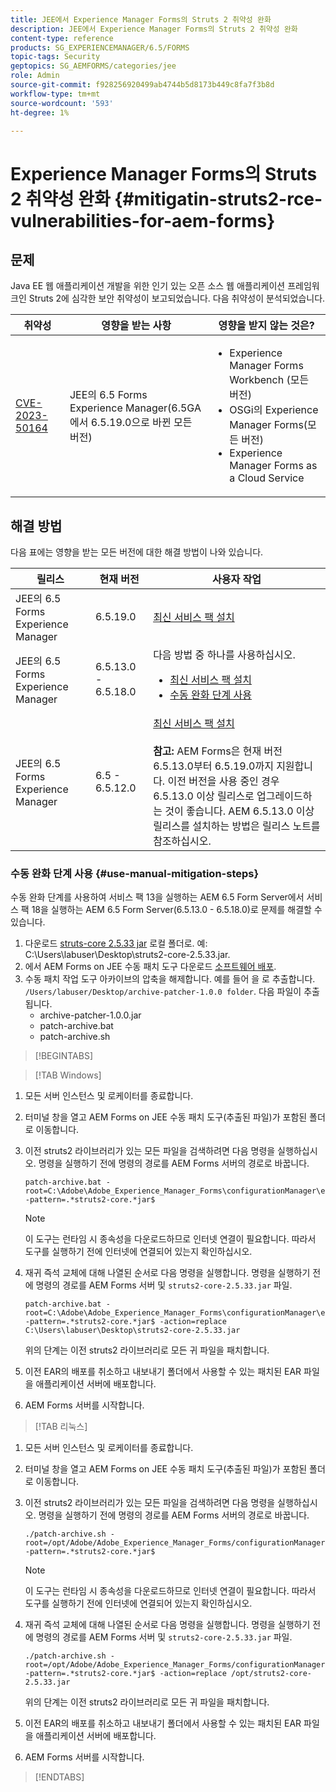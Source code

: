 ```yaml
---
title: JEE에서 Experience Manager Forms의 Struts 2 취약성 완화
description: JEE에서 Experience Manager Forms의 Struts 2 취약성 완화
content-type: reference
products: SG_EXPERIENCEMANAGER/6.5/FORMS
topic-tags: Security
geptopics: SG_AEMFORMS/categories/jee
role: Admin
source-git-commit: f928256920499ab4744b5d8173b449c8fa7f3b8d
workflow-type: tm+mt
source-wordcount: '593'
ht-degree: 1%

---
```



# Experience Manager Forms의 Struts 2 취약성 완화 {#mitigatin-struts2-rce-vulnerabilities-for-aem-forms}

## 문제

Java EE 웹 애플리케이션 개발을 위한 인기 있는 오픈 소스 웹 애플리케이션 프레임워크인 Struts 2에 심각한 보안 취약성이 보고되었습니다. 다음 취약성이 분석되었습니다.

| 취약성 | 영향을 받는 사항 | 영향을 받지 않는 것은? |
|---|---|---|
| [CVE-2023-50164](https://cve.mitre.org/cgi-bin/cvename.cgi?name=2023-50164) | JEE의 6.5 Forms Experience Manager(6.5GA에서 6.5.19.0으로 바뀐 모든 버전) | <ul><li> Experience Manager Forms Workbench (모든 버전)</li> <li> OSGi의 Experience Manager Forms(모든 버전) </li> <li> Experience Manager Forms as a Cloud Service </li> <ul> |

## 해결 방법

다음 표에는 영향을 받는 모든 버전에 대한 해결 방법이 나와 있습니다.

| 릴리스 | 현재 버전 | 사용자 작업 |
|---|---|---|
| JEE의 6.5 Forms Experience Manager | 6.5.19.0 | [최신 서비스 팩 설치](https://experienceleague.adobe.com/docs/experience-manager-65/release-notes/aem-forms-current-service-pack-installation-instructions.html?lang=en) |
| JEE의 6.5 Forms Experience Manager | 6.5.13.0 - 6.5.18.0 | 다음 방법 중 하나를 사용하십시오. <ul><li>  <a href="https://experienceleague.adobe.com/docs/experience-manager-65/release-notes/aem-forms-current-service-pack-installation-instructions.html?lang=en"> 최신 서비스 팩 설치 </a> </li> <li> <a href ="#use-manual-mitigation-steps"> 수동 완화 단계 사용 </a> |
| JEE의 6.5 Forms Experience Manager | 6.5 - 6.5.12.0 | [최신 서비스 팩 설치](https://experienceleague.adobe.com/docs/experience-manager-65/release-notes/aem-forms-current-service-pack-installation-instructions.html?lang=en)  </br> </br> **참고:** AEM Forms은 현재 버전 6.5.13.0부터 6.5.19.0까지 지원합니다. 이전 버전을 사용 중인 경우 6.5.13.0 이상 릴리스로 업그레이드하는 것이 좋습니다. AEM 6.5.13.0 이상 릴리스를 설치하는 방법은 릴리스 노트를 참조하십시오. |

### 수동 완화 단계 사용 {#use-manual-mitigation-steps}

수동 완화 단계를 사용하여 서비스 팩 13을 실행하는 AEM 6.5 Form Server에서 서비스 팩 18을 실행하는 AEM 6.5 Form Server(6.5.13.0 - 6.5.18.0)로 문제를 해결할 수 있습니다.

1. 다운로드 [struts-core 2.5.33 jar](https://repo1.maven.org/maven2/org/apache/struts/struts2-core/2.5.33/struts2-core-2.5.33.jar) 로컬 폴더로. 예: C:\Users\labuser\Desktop\struts2-core-2.5.33.jar.
1. 에서 AEM Forms on JEE 수동 패치 도구 다운로드 [소프트웨어 배포](https://experience.adobe.com/#/downloads/content/software-distribution/en/aem.html?package=/content/software-distribution/en/details.html/content/dam/aem/public/adobe/packages/cq650/servicepack/fd/patch_utility/archive-patcher-1.0.0.zip).
1. 수동 패치 작업 도구 아카이브의 압축을 해제합니다. 예를 들어 을 로 추출합니다. `/Users/labuser/Desktop/archive-patcher-1.0.0 folder`. 다음 파일이 추출됩니다.
   * archive-patcher-1.0.0.jar
   * patch-archive.bat
   * patch-archive.sh

>[!BEGINTABS]

>[!TAB Windows]

1. 모든 서버 인스턴스 및 로케이터를 종료합니다.

1. 터미널 창을 열고 AEM Forms on JEE 수동 패치 도구(추출된 파일)가 포함된 폴더로 이동합니다.

1. 이전 struts2 라이브러리가 있는 모든 파일을 검색하려면 다음 명령을 실행하십시오. 명령을 실행하기 전에 명령의 경로를 AEM Forms 서버의 경로로 바꿉니다.


   ```
   patch-archive.bat -root=C:\Adobe\Adobe_Experience_Manager_Forms\configurationManager\export -pattern=.*struts2-core.*jar$
   ```

   >[!NOTE]
   >
   >
   >이 도구는 런타임 시 종속성을 다운로드하므로 인터넷 연결이 필요합니다. 따라서 도구를 실행하기 전에 인터넷에 연결되어 있는지 확인하십시오.

1. 재귀 즉석 교체에 대해 나열된 순서로 다음 명령을 실행합니다. 명령을 실행하기 전에 명령의 경로를 AEM Forms 서버 및 `struts2-core-2.5.33.jar` 파일.



   ```
   patch-archive.bat -root=C:\Adobe\Adobe_Experience_Manager_Forms\configurationManager\export -pattern=.*struts2-core.*jar$ -action=replace C:\Users\labuser\Desktop\struts2-core-2.5.33.jar
   ```

   위의 단계는 이전 struts2 라이브러리로 모든 귀 파일을 패치합니다.

1. 이전 EAR의 배포를 취소하고 내보내기 폴더에서 사용할 수 있는 패치된 EAR 파일을 애플리케이션 서버에 배포합니다.

1. AEM Forms 서버를 시작합니다.

>[!TAB 리눅스]

1. 모든 서버 인스턴스 및 로케이터를 종료합니다.

1. 터미널 창을 열고 AEM Forms on JEE 수동 패치 도구(추출된 파일)가 포함된 폴더로 이동합니다.

1. 이전 struts2 라이브러리가 있는 모든 파일을 검색하려면 다음 명령을 실행하십시오. 명령을 실행하기 전에 명령의 경로를 AEM Forms 서버의 경로로 바꿉니다.


   ```
   ./patch-archive.sh -root=/opt/Adobe/Adobe_Experience_Manager_Forms/configurationManager/export/ -pattern=.*struts2-core.*jar$
   ```

   >[!NOTE]
   >
   >
   >이 도구는 런타임 시 종속성을 다운로드하므로 인터넷 연결이 필요합니다. 따라서 도구를 실행하기 전에 인터넷에 연결되어 있는지 확인하십시오.

1. 재귀 즉석 교체에 대해 나열된 순서로 다음 명령을 실행합니다. 명령을 실행하기 전에 명령의 경로를 AEM Forms 서버 및 `struts2-core-2.5.33.jar` 파일.



   ```
   ./patch-archive.sh -root=/opt/Adobe/Adobe_Experience_Manager_Forms/configurationManager/export/ -pattern=.*struts2-core.*jar$ -action=replace /opt/struts2-core-2.5.33.jar
   ```

   위의 단계는 이전 struts2 라이브러리로 모든 귀 파일을 패치합니다.

1. 이전 EAR의 배포를 취소하고 내보내기 폴더에서 사용할 수 있는 패치된 EAR 파일을 애플리케이션 서버에 배포합니다.

1. AEM Forms 서버를 시작합니다.

>[!ENDTABS]




<!-- 
### Manual patching tool 


>[!BEGINTABS]

>[!TAB Windows]

    ```
    
    patch-archive.bat [-root=dir-or-file] [-pattern=regex] [-action=list(default)|delete|replace <replacement-file>]

    ```

* **dir-or-file**: Specifies path of directory containing multiple archives to patch. The default path for AEM Forms on JEE is <>. 
* **regex**: Specifies regular expression identifying a file or an archive entry to patch. It is tested against each file's or archive entry's absolute path. For example, the pattern `.*struts2-core-2.5.30.jar$` search for all the lines that end with the exact string `struts2-core-2.5.30.jar`.
* **list**: Lists the matched files or archive entries. It recursively searches for and reports all instances of the supplied pattern matched in any entry present in any archive file (zip/jar/war/ear) inside the supplied root directory. No changes are made to any file. It is the default action of the tool, when no action is specified.
* **delete**: Deletes the matched files or archive entries. If the matched entity is an archive, deletion happens before traversing it. This prevents any potentially matching entries inside it from being reported.  
* **replace**: Substitutes the matched files or archive entries with the supplied replacement. If the matched entity is an archive, replacement happens before traversing it. This prevents any potentially matching entries inside it from being reported.

>[!TAB macOS]

    ```
    
    patch-archive.sh [-root=dir-or-file] [-pattern=regex] [-action=list(default)|delete|replace <replacement-file>]

    ```

* **dir-or-file**: Specifies path of directory containing multiple archives to patch. The default path for AEM Forms on JEE is <>. 
* **regex**: Specifies regular expression identifying a file or an archive entry to patch. It is tested against each file's or archive entry's absolute path. For example, the pattern `.*struts2-core-2.5.30.jar$` search for all the lines that end with the exact string `struts2-core-2.5.30.jar`.
* **list**: Lists the matched files or archive entries. It recursively searches for and reports all instances of the supplied pattern matched in any entry present in any archive file (zip/jar/war/ear) inside the supplied root directory. No changes are made to any file. It is the default action of the tool, when no action is specified.
* **delete**: Deletes the matched files or archive entries. If the matched entity is an archive, deletion happens before traversing it. This prevents any potentially matching entries inside it from being reported.  
* **replace**: Substitutes the matched files or archive entries with the supplied replacement. If the matched entity is an archive, replacement happens before traversing it. This prevents any potentially matching entries inside it from being reported.  

>[!TAB Linux]

    ```
    
    patch-archive.sh [-root=dir-or-file] [-pattern=regex] [-action=list(default)|delete|replace <replacement-file>]

    ```

* **dir-or-file**: Specifies path of directory containing multiple archives to patch. The default path for AEM Forms on JEE is <>. 
* **regex**: Specifies regular expression identifying a file or an archive entry to patch. It is tested against each file's or archive entry's absolute path. For example, the pattern `.*struts2-core-2.5.30.jar$` search for all the lines that end with the exact string `struts2-core-2.5.30.jar`.
* **list**: Lists the matched files or archive entries. It recursively searches for and reports all instances of the supplied pattern matched in any entry present in any archive file (zip/jar/war/ear) inside the supplied root directory. No changes are made to any file. It is the default action of the tool, when no action is specified.
* **delete**: Deletes the matched files or archive entries. If the matched entity is an archive, deletion happens before traversing it. This prevents any potentially matching entries inside it from being reported.  
* **replace**: Substitutes the matched files or archive entries with the supplied replacement. If the matched entity is an archive, replacement happens before traversing it. This prevents any potentially matching entries inside it from being reported.  



>[!ENDTABS]









-->